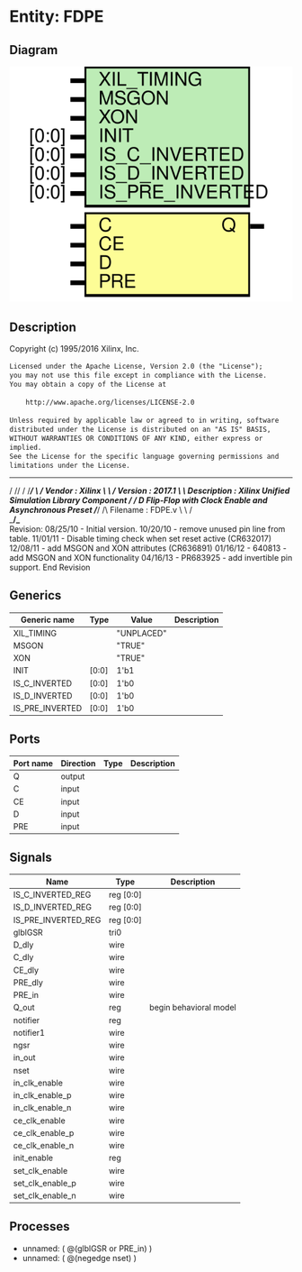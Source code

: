 # Entity: FDPE

## Diagram

![Diagram](FDPE.svg "Diagram")
## Description

   Copyright (c) 1995/2016 Xilinx, Inc.
 
    Licensed under the Apache License, Version 2.0 (the "License");
    you may not use this file except in compliance with the License.
    You may obtain a copy of the License at
 
        http://www.apache.org/licenses/LICENSE-2.0
 
    Unless required by applicable law or agreed to in writing, software
    distributed under the License is distributed on an "AS IS" BASIS,
    WITHOUT WARRANTIES OR CONDITIONS OF ANY KIND, either express or implied.
    See the License for the specific language governing permissions and
    limitations under the License.
   ____  ____
  /   /\/   /
 /___/  \  /    Vendor : Xilinx
 \   \   \/     Version : 2017.1
  \   \         Description : Xilinx Unified Simulation Library Component
  /   /                  D Flip-Flop with Clock Enable and Asynchronous Preset
 /___/   /\     Filename : FDPE.v
 \   \  /  \
  \___\/\___\
 Revision:
    08/25/10 - Initial version.
    10/20/10 - remove unused pin line from table.
    11/01/11 - Disable timing check when set reset active (CR632017)
    12/08/11 - add MSGON and XON attributes (CR636891)
    01/16/12 - 640813 - add MSGON and XON functionality
    04/16/13 - PR683925 - add invertible pin support.
 End Revision
 
## Generics

| Generic name    | Type  | Value      | Description |
| --------------- | ----- | ---------- | ----------- |
| XIL_TIMING      |       | "UNPLACED" |             |
| MSGON           |       | "TRUE"     |             |
| XON             |       | "TRUE"     |             |
| INIT            | [0:0] | 1'b1       |             |
| IS_C_INVERTED   | [0:0] | 1'b0       |             |
| IS_D_INVERTED   | [0:0] | 1'b0       |             |
| IS_PRE_INVERTED | [0:0] | 1'b0       |             |
## Ports

| Port name | Direction | Type | Description |
| --------- | --------- | ---- | ----------- |
| Q         | output    |      |             |
| C         | input     |      |             |
| CE        | input     |      |             |
| D         | input     |      |             |
| PRE       | input     |      |             |
## Signals

| Name                | Type      | Description             |
| ------------------- | --------- | ----------------------- |
| IS_C_INVERTED_REG   | reg [0:0] |                         |
| IS_D_INVERTED_REG   | reg [0:0] |                         |
| IS_PRE_INVERTED_REG | reg [0:0] |                         |
| glblGSR             | tri0      |                         |
| D_dly               | wire      |                         |
| C_dly               | wire      |                         |
| CE_dly              | wire      |                         |
| PRE_dly             | wire      |                         |
| PRE_in              | wire      |                         |
| Q_out               | reg       | begin behavioral model  |
| notifier            | reg       |                         |
| notifier1           | wire      |                         |
| ngsr                | wire      |                         |
| in_out              | wire      |                         |
| nset                | wire      |                         |
| in_clk_enable       | wire      |                         |
| in_clk_enable_p     | wire      |                         |
| in_clk_enable_n     | wire      |                         |
| ce_clk_enable       | wire      |                         |
| ce_clk_enable_p     | wire      |                         |
| ce_clk_enable_n     | wire      |                         |
| init_enable         | reg       |                         |
| set_clk_enable      | wire      |                         |
| set_clk_enable_p    | wire      |                         |
| set_clk_enable_n    | wire      |                         |
## Processes
- unnamed: ( @(glblGSR or PRE_in) )
- unnamed: ( @(negedge nset) )
